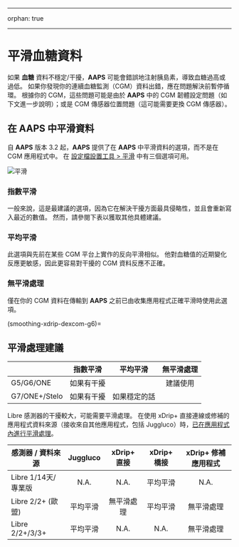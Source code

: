 - - -
orphan: true
- - -

# 平滑血糖資料

如果 **血糖** 資料不穩定/干擾，**AAPS** 可能會錯誤地注射胰島素，導致血糖過高或過低。 如果你發現你的連續血糖監測（CGM）資料出錯，應在問題解決前暫停循環。 根據你的 CGM，這些問題可能是由於 **AAPS** 中的 CGM 韌體設定問題（如下文進一步說明）；或是 CGM 傳感器位置問題（這可能需要更換 CGM 傳感器）。

## 在 AAPS 中平滑資料

自 **AAPS** 版本 3.2 起，**AAPS** 提供了在 **AAPS** 中平滑資料的選項，而不是在 CGM 應用程式中。 在 [設定檔設置工具 > 平滑](../SettingUpAaps/ConfigBuilder.md) 中有三個選項可用。

![平滑](../images/ConfBuild_Smoothing.png)

### 指數平滑

一般來說，這是最建議的選項，因為它在解決干擾方面最具侵略性，並且會重新寫入最近的數值。 然而，請參閱下表以獲取其他具體建議。

### 平均平滑

此選項與先前在某些 CGM 平台上實作的反向平滑相似。 他對血糖值的近期變化反應更敏感，因此更容易對干擾的 CGM 資料反應不正確。

### 無平滑處理

僅在你的 CGM 資料在傳輸到 **AAPS** 之前已由收集應用程式正確平滑時使用此選項。

(smoothing-xdrip-dexcom-g6)=

## 平滑處理建議

|               | 指數平滑  |  平均平滑  | 無平滑處理 |
| ------------- |:-----:|:------:|:-----:|
| G5/G6/ONE     | 如果有干擾 |        | 建議使用  |
| G7/ONE+/Stelo | 如果有干擾 | 如果穩定的話 |       |

Libre 感測器的干擾較大，可能需要平滑處理。 在使用 xDrip+ 直接連線或修補的應用程式資料來源（接收來自其他應用程式，包括 Juggluco）時，[已在應用程式內進行平滑處理](#libre2-value-smoothing-raw-values)。

| 感測器 / 資料來源      | Juggluco | xDrip+ 直接 | xDrip+ 橋接 | xDrip+ 修補應用程式 |
| --------------- |:--------:|:---------:|:---------:|:-------------:|
| Libre 1/14天/專業版 |   N.A.   |   N.A.    |   平均平滑    |     N.A.      |
| Libre 2/2+ (歐盟) |   平均平滑   |   無平滑處理   |   平均平滑    |     無平滑處理     |
| Libre 2/2+/3/3+ |   平均平滑   |   N.A.    |   N.A.    |     無平滑處理     |
